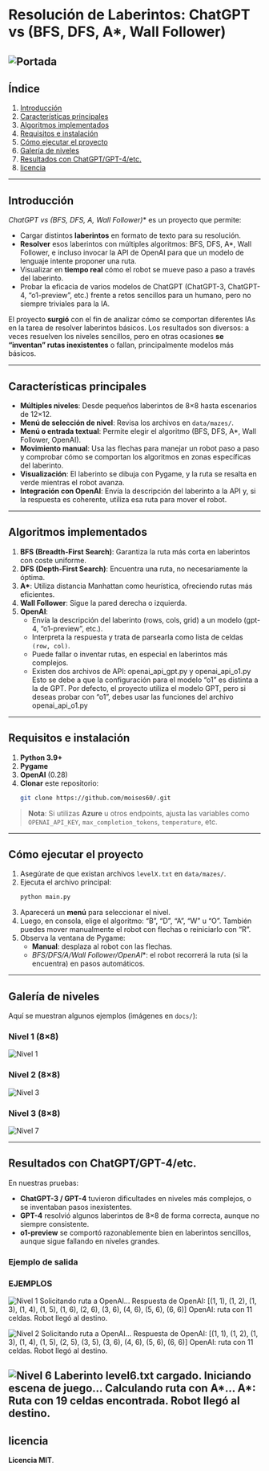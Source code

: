 # Resolución de Laberintos: ChatGPT vs (BFS, DFS, A*, Wall Follower)
![Portada ](docs/robot.png)
---

## Índice
1. [Introducción](#introducción)  
2. [Características principales](#características-principales)  
3. [Algoritmos implementados](#algoritmos-implementados)  
4. [Requisitos e instalación](#requisitos-e-instalación)  
5. [Cómo ejecutar el proyecto](#cómo-ejecutar-el-proyecto)  
6. [Galería de niveles](#galería-de-niveles)  
7. [Resultados con ChatGPT/GPT-4/etc.](#resultados-con-chatgptgpt-4etc)    
8. [licencia](#créditos-y-licencia)

---

## Introducción

**ChatGPT vs (BFS, DFS, A*, Wall Follower)** es un proyecto que permite:

- Cargar distintos **laberintos** en formato de texto para su resolución.
- **Resolver** esos laberintos con múltiples algoritmos: BFS, DFS, A*, Wall Follower, e incluso invocar la API de OpenAI para que un modelo de lenguaje intente proponer una ruta.
- Visualizar en **tiempo real** cómo el robot se mueve paso a paso a través del laberinto.
- Probar la eficacia de varios modelos de ChatGPT (ChatGPT-3, ChatGPT-4, “o1-preview”, etc.) frente a retos sencillos para un humano, pero no siempre triviales para la IA.

El proyecto **surgió** con el fin de analizar cómo se comportan diferentes IAs en la tarea de resolver laberintos básicos. Los resultados son diversos: a veces resuelven los niveles sencillos, pero en otras ocasiones **se “inventan” rutas inexistentes** o fallan, principalmente modelos más básicos.

---

## Características principales

- **Múltiples niveles**: Desde pequeños laberintos de 8×8 hasta escenarios de 12×12.  
- **Menú de selección de nivel**: Revisa los archivos en `data/mazes/`.  
- **Menú o entrada textual**: Permite elegir el algoritmo (BFS, DFS, A*, Wall Follower, OpenAI).  
- **Movimiento manual**: Usa las flechas para manejar un robot paso a paso y comprobar cómo se comportan los algoritmos en zonas específicas del laberinto.  
- **Visualización**: El laberinto se dibuja con Pygame, y la ruta se resalta en verde mientras el robot avanza.  
- **Integración con OpenAI**: Envía la descripción del laberinto a la API y, si la respuesta es coherente, utiliza esa ruta para mover el robot.

---

## Algoritmos implementados

1. **BFS (Breadth-First Search)**: Garantiza la ruta más corta en laberintos con coste uniforme.  
2. **DFS (Depth-First Search)**: Encuentra una ruta, no necesariamente la óptima.  
3. **A\***: Utiliza distancia Manhattan como heurística, ofreciendo rutas más eficientes.  
4. **Wall Follower**: Sigue la pared derecha o izquierda.  
5. **OpenAI**:  
   - Envía la descripción del laberinto (rows, cols, grid) a un modelo (gpt-4, “o1-preview”, etc.).  
   - Interpreta la respuesta y trata de parsearla como lista de celdas `(row, col)`.  
   - Puede fallar o inventar rutas, en especial en laberintos más complejos.
   - Existen dos archivos de API: openai_api_gpt.py y openai_api_o1.py Esto se debe a que la configuración para el modelo “o1” es distinta a la de GPT. Por defecto, el proyecto utiliza el modelo GPT, pero si deseas probar con “o1”, debes usar las funciones del archivo openai_api_o1.py 

---

## Requisitos e instalación

1. **Python 3.9+**  
2. **Pygame**  
3. **OpenAI** (0.28)  
4. **Clonar** este repositorio:
   ```bash
   git clone https://github.com/moises60/.git
   ```
> **Nota**: Si utilizas **Azure** u otros endpoints, ajusta las variables como `OPENAI_API_KEY`, `max_completion_tokens`, `temperature`, etc.

---

## Cómo ejecutar el proyecto

1. Asegúrate de que existan archivos `levelX.txt` en `data/mazes/`.  
2. Ejecuta el archivo principal:
   ```bash
   python main.py
   ```
3. Aparecerá un **menú** para seleccionar el nivel.  
4. Luego, en consola, elige el algoritmo: “B”, “D”, “A”, “W” u “O”. También puedes mover manualmente el robot con flechas o reiniciarlo con “R”.  
5. Observa la ventana de Pygame:
   - **Manual**: desplaza al robot con las flechas.  
   - **BFS/DFS/A*/Wall Follower/OpenAI**: el robot recorrerá la ruta (si la encuentra) en pasos automáticos.

---

## Galería de niveles

Aquí se muestran algunos ejemplos (imágenes en `docs/`):

### Nivel 1 (8×8)
![Nivel 1 ](docs/level1.png)


### Nivel 2 (8×8)
![Nivel 3 ](docs/level3.png)


### Nivel 3 (8×8)
![Nivel 7 ](docs/level7.png)

---

## Resultados con ChatGPT/GPT-4/etc.

En nuestras pruebas:

- **ChatGPT-3 / GPT-4** tuvieron dificultades en niveles más complejos, o se inventaban pasos inexistentes.  
- **GPT-4** resolvió algunos laberintos de 8×8 de forma correcta, aunque no siempre consistente.  
- **o1-preview** se comportó razonablemente bien en laberintos sencillos, aunque sigue fallando en niveles grandes.

### Ejemplo de salida

### EJEMPLOS
![Nivel 1 ](docs/level1_gpt4o.png)
Solicitando ruta a OpenAI...
Respuesta de OpenAI: [(1, 1), (1, 2), (1, 3), (1, 4), (1, 5), (1, 6), (2, 6), (3, 6), (4, 6), (5, 6), (6, 6)]
OpenAI: ruta con 11 celdas.
Robot llegó al destino.

![Nivel 2](docs/level2_o1_preview.png)
Solicitando ruta a OpenAI...
Respuesta de OpenAI: [(1, 1), (1, 2), (1, 3), (1, 4), (1, 5), (2, 5), (3, 5), (3, 6), (4, 6), (5, 6), (6, 6)]
OpenAI: ruta con 11 celdas.
Robot llegó al destino.

![Nivel 6](docs/level6_A.png)
Laberinto level6.txt cargado. Iniciando escena de juego...
Calculando ruta con A*...
A*: Ruta con 19 celdas encontrada.
Robot llegó al destino.
---
## licencia

**Licencia MIT**.  
